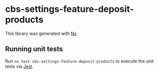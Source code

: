 # cbs-settings-feature-deposit-products

This library was generated with [Nx](https://nx.dev).

## Running unit tests

Run `nx test cbs-settings-feature-deposit-products` to execute the unit tests via [Jest](https://jestjs.io).
